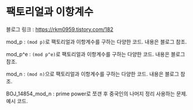 # 팩토리얼과 이항계수

블로그 링크 : https://rkm0959.tistory.com/182

mod_p : `(mod p)`로 팩토리얼과 이항계수를 구하는 다양한 코드. 내용은 블로그 참조.

mod_p^e : `(mod p^e)`로 팩토리얼과 이항계수를 구하는 다양한 코드. 내용은 블로그 참조.

mod_n : `(mod n)`으로 팩토리얼과 이항계수를 구하는 다양한 코드. 내용은 블로그 참조.

BOJ_14854_mod_n : prime power로 쪼갠 후 중국인의 나머지 정리 사용하는 문제. 예시 코드.
